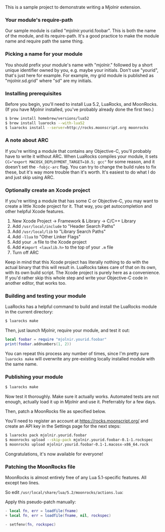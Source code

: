 This is a sample project to demonstrate writing a Mjolnir extension.

### Your module's require-path

Our sample module is called "mjolnir.yourid.foobar". This is both the
name of the module, and its require-path. It's a good practice to make
the module name and require path the same thing.

### Picking a name for your module

You should prefix your module's name with "mjolnir." followed by a
short unique identifier owned by you, e.g. maybe your initials. Don't
use "yourid", that's just here for example. For example, my grid
module is published as "mjolnir.sd.grid" where "sd" are my initials.

### Installing prerequisites

Before you begin, you'll need to install Lua 5.2, LuaRocks, and
MoonRocks. (If you have Mjolnir installed, you've probably already
done the first two.)

~~~bash
$ brew install homebrew/versions/lua52
$ brew install luarocks --with-lua52
$ luarocks install --server=http://rocks.moonscript.org moonrocks
~~~

### A note about ARC

If you're writing a module that contains any Objective-C, you'll
probably have to write it without ARC. When LuaRocks compiles your
module, it sets `CC="export MACOSX_DEPLOYMENT_TARGET=10.5; gcc"` for
some reason, and it doesn't set the `-fobjc-arc` flag. You can try to
change the build rules to fix these, but it's way more trouble than
it's worth. It's easiest to do what I do and just skip using ARC.

### Optionally create an Xcode project

If you're writing a module that has some C or Objective-C, you may
want to create a little Xcode project for it. That way, you get
autocompletion and other helpful Xcode features.

1. New Xcode Project -> Framework & Library -> C/C++ Library
2. Add `/usr/local/include` to "Header Search Paths"
3. Add `/usr/local/lib` to "Library Search Paths"
4. Add `-llua` to "Other Linker Flags"
5. Add your `.m` file to the Xcode project
6. Add `#import <lauxlib.h>` to the top of your `.m` file
7. Turn off ARC

Keep in mind that this Xcode project has literally nothing to do with
the actual binary that this will result in. LuaRocks takes care of
that on its own, with its own build script. The Xcode project is
purely here as a convenience. If you'd rather skip this whole step and
write your Objective-C code in another editor, that works too.

### Building and testing your module

LuaRocks has a helpful command to build and install the LuaRocks
module in the current directory:

~~~bash
$ luarocks make
~~~

Then, just launch Mjolnir, require your module, and test it out:

~~~lua
local foobar = require "mjolnir.yourid.foobar"
print(foobar.addnumbers(1, 2))
~~~

You can repeat this process any number of times, since I'm pretty sure
`luarocks make` will overwrite any pre-existing locally installed
module with the same name.

### Publishing your module

~~~bash
$ luarocks make
~~~

Now test it thoroughly. Make sure it actually works. Automated tests
are not enough, actually load it up in Mjolnir and use it. Preferrably
for a few days.

Then, patch a MoonRocks file as specified below.

You'll need to register an account at https://rocks.moonscript.org/
and create an API key in the Settings page for the next steps:

~~~bash
$ luarocks pack mjolnir.yourid.foobar
$ moonrocks upload --skip-pack mjolnir.yourid.foobar-0.1-1.rockspec
$ moonrocks upload mjolnir.yourid.foobar-0.1-1.macosx-x86_64.rock
~~~

Congratulations, it's now available for everyone!

### Patching the MoonRocks file

MoonRocks is almost entirely free of any Lua 5.1-specific
features. All except two lines.

So edit `/usr/local/share/lua/5.2/moonrocks/actions.lua`:

Apply this pseudo-patch manually:

~~~lua
- local fn, err = loadfile(fname)
+ local fn, err = loadfile(fname, nil, rockspec)

- setfenv(fn, rockspec)
~~~
